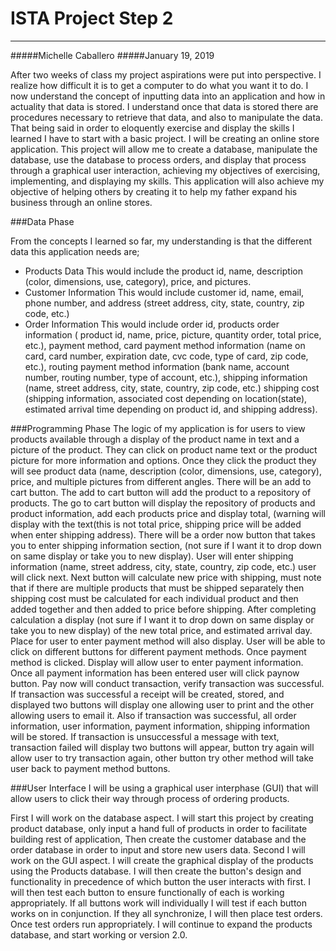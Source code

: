 
# ISTA Project Step 2
---
#####Michelle Caballero
#####January 19, 2019

After two weeks of class my project aspirations were put into perspective. I 
realize how difficult it is to get a computer to do what you want it to do. I
now understand the concept of inputting data into an application and how in
actuality that data is stored. I understand once that data is stored there are
procedures necessary to retrieve that data, and also to manipulate the data.
That being said in order to eloquently exercise and display the skills I learned
I have to start with a basic project. I will be creating an online store
application. This project will allow me to create a database, manipulate the
database, use the database to process orders, and display that process through a
graphical user interaction, achieving my objectives of exercising, implementing,
and displaying my skills. This application will also achieve my objective of
helping others by creating it to help my father expand his business through an
online stores.

###Data Phase

From the concepts I learned so far, my understanding is that the different data
this application needs are;
+ Products Data
This would include the product id, name, description (color, dimensions, use,
category), price, and pictures.
+ Customer Information
This would include customer id, name, email, phone number, and address (street
address, city, state, country, zip code, etc.)
+ Order Information
This would include order id, products order information ( product id, name, price,
picture, quantity order, total price, etc.),  payment method, card payment method
information (name on card, card number, expiration date, cvc code, type of card,
zip code, etc.), routing payment method information (bank name, account number,
routing number, type of account, etc.), shipping information (name, street
address, city, state, country, zip code, etc.) shipping cost (shipping information,
associated cost depending on location(state), estimated arrival time depending on
product id, and shipping address).

###Programming Phase
The logic of my application is for users to view products available through a
display of the product name in text and a picture of the product. They can click
on product name text or the product picture for more information and options.
Once they click the product they will see product data (name, description (color,
dimensions, use, category), price, and multiple pictures from different angles.
There will be an add to cart button. The add to cart button will
add the product to a repository of products. The go to cart button will display
the repository of products and product information, add each products price and
display total, (warning will display with the text(this is not total price,
shipping price will be added when enter shipping address). There will be a order
now button that takes you to enter shipping information section, (not sure if I
want it to drop down on same display or take you to new display). User will enter
shipping information (name, street address, city, state, country, zip code, etc.)
user will click next. Next button will calculate new price with shipping, must
note that if there are multiple products that must be shipped separately then
shipping cost must be calculated for each individual product and then added
together and then added to price before shipping. After completing calculation
a display (not sure if I want it to drop down on same display or take you to new
display) of the new total price, and estimated arrival day. Place for user to
enter payment method will also display. User will be able to click on different
buttons for different payment methods. Once payment method is clicked. Display
will allow user to enter payment information. Once all payment information has
been entered user will click paynow button. Pay now will conduct transaction,
verify transaction was successful. If transaction was successful a receipt will
be created, stored, and displayed two buttons will display one allowing user to
print and the other allowing users to email it. Also if transaction was
successful, all order information, user information, payment information, shipping
information will be stored. If transaction is unsuccessful a message with text,
transaction failed will display two buttons will appear, button try again will
allow user to try transaction again, other button try other method will take
user back to payment method buttons.

###User Interface
I will be using a graphical user interphase (GUI) that will allow users to click
their way through process of ordering products.

First I will work on the database aspect. I will start this project by creating
product database, only input a hand full of products in order to facilitate
building rest of application, Then create the customer database and the order
database in order to input and store new users data. Second I will work on the
GUI aspect. I will create the graphical display of the products using the Products
database. I will then create the button's design and functionality in precedence
of which button the user interacts with first. I will then test each button to
ensure functionally of each is working appropriately. If all buttons work will
individually I will test if each button works on in conjunction. If they all
synchronize, I will then place test orders. Once test orders run appropriately.
I will continue to expand the products database, and start working or version
2.0.
